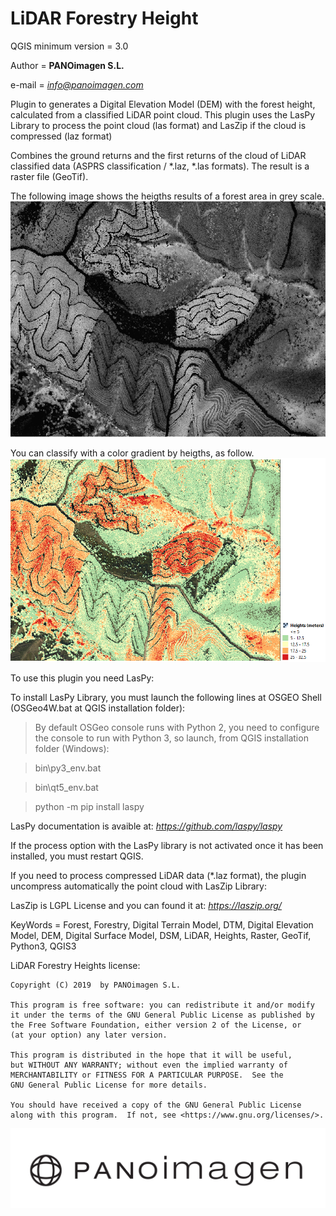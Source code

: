 # LiDAR Forestry Height

QGIS minimum version = 3.0

Author = **PANOimagen S.L.**

e-mail = *info@panoimagen.com*

Plugin to generates a Digital Elevation Model (DEM) with the forest height, calculated from a classified LiDAR point cloud. This plugin uses the LasPy Library to process the point cloud (las format) and LasZip if the cloud is compressed (laz format)

Combines the ground returns and the first returns of the cloud of LiDAR classified data (ASPRS classification / *.laz, *.las formats). The result is a raster file (GeoTif).

The following image shows the heigths results of a forest area in grey scale.
![image](https://github.com/PANOimagen/LiDARForestryHeight/blob/master/icons/captura_alturas_raw.PNG?raw=true)

You can classify with a color gradient by heigths, as follow.
![image](https://github.com/PANOimagen/LiDARForestryHeight/blob/master/icons/captura_alturas.PNG?raw=true)

To use this plugin you need LasPy:

  To install LasPy Library, you must launch the following lines at OSGEO Shell (OSGeo4W.bat at QGIS installation folder):
  > By default OSGeo console runs with Python 2, you need to configure  the console to run with Python 3, so launch, from QGIS installation folder (Windows):

  > bin\py3_env.bat
  
  > bin\qt5_env.bat
  
  > python -m pip install laspy
    
  LasPy documentation is avaible at: *https://github.com/laspy/laspy*
  
  If the process option with the LasPy library is not activated once it has been installed, you must restart QGIS.

  If you need to process compressed LiDAR data (*.laz format), the plugin uncompress automatically the point cloud with LasZip Library:

  LasZip is LGPL License and you can found it at: *https://laszip.org/*

KeyWords = Forest, Forestry, Digital Terrain Model, DTM, Digital Elevation Model, DEM, Digital Surface Model, DSM, LiDAR, Heights, Raster, GeoTif, Python3, QGIS3

LiDAR Forestry Heights license:

    Copyright (C) 2019  by PANOimagen S.L.

    This program is free software: you can redistribute it and/or modify
    it under the terms of the GNU General Public License as published by
    the Free Software Foundation, either version 2 of the License, or
    (at your option) any later version.

    This program is distributed in the hope that it will be useful,
    but WITHOUT ANY WARRANTY; without even the implied warranty of
    MERCHANTABILITY or FITNESS FOR A PARTICULAR PURPOSE.  See the
    GNU General Public License for more details.

    You should have received a copy of the GNU General Public License
    along with this program.  If not, see <https://www.gnu.org/licenses/>.

![image](https://github.com/PANOimagen/LiDARForestryHeight/blob/master/icons/PANOiFullHD.png?raw=true)
